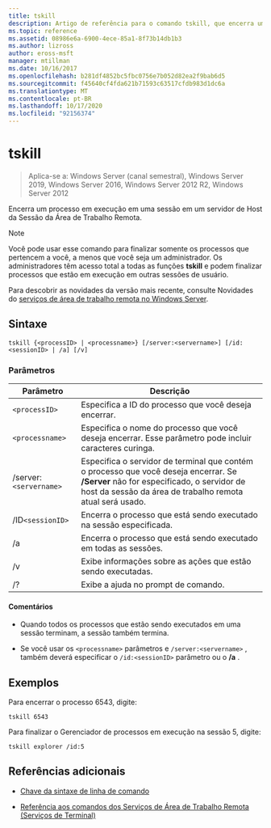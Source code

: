 ```yaml
---
title: tskill
description: Artigo de referência para o comando tskill, que encerra um processo em execução em uma sessão em um servidor de Host da Sessão da Área de Trabalho Remota.
ms.topic: reference
ms.assetid: 08986e6a-6900-4ece-85a1-8f73b14db1b3
ms.author: lizross
author: eross-msft
manager: mtillman
ms.date: 10/16/2017
ms.openlocfilehash: b281df4852bc5fbc0756e7b052d82ea2f9bab6d5
ms.sourcegitcommit: f45640cf4fda621b71593c63517cfdb983d1dc6a
ms.translationtype: MT
ms.contentlocale: pt-BR
ms.lasthandoff: 10/17/2020
ms.locfileid: "92156374"
---
```

# <a name="tskill"></a>tskill

> Aplica-se a: Windows Server (canal semestral), Windows Server 2019, Windows Server 2016, Windows Server 2012 R2, Windows Server 2012

Encerra um processo em execução em uma sessão em um servidor de Host da Sessão da Área de Trabalho Remota.

> [!NOTE]
> Você pode usar esse comando para finalizar somente os processos que pertencem a você, a menos que você seja um administrador. Os administradores têm acesso total a todas as funções **tskill** e podem finalizar processos que estão em execução em outras sessões de usuário.
>
> Para descobrir as novidades da versão mais recente, consulte Novidades do [serviços de área de trabalho remota no Windows Server](/previous-versions/windows/it-pro/windows-server-2012-r2-and-2012/dn283323(v=ws.11)).

## <a name="syntax"></a>Sintaxe

```
tskill {<processID> | <processname>} [/server:<servername>] [/id:<sessionID> | /a] [/v]
```

### <a name="parameters"></a>Parâmetros

| Parâmetro | Descrição |
|--|--|
| `<processID>` | Especifica a ID do processo que você deseja encerrar. |
| `<processname>` | Especifica o nome do processo que você deseja encerrar. Esse parâmetro pode incluir caracteres curinga. |
| /server:`<servername>` | Especifica o servidor de terminal que contém o processo que você deseja encerrar. Se **/Server** não for especificado, o servidor de host da sessão da área de trabalho remota atual será usado. |
| /ID`<sessionID>` | Encerra o processo que está sendo executado na sessão especificada. |
| /a | Encerra o processo que está sendo executado em todas as sessões. |
| /v | Exibe informações sobre as ações que estão sendo executadas. |
| /? | Exibe a ajuda no prompt de comando. |

#### <a name="remarks"></a>Comentários

- Quando todos os processos que estão sendo executados em uma sessão terminam, a sessão também termina.

- Se você usar os `<processname>` parâmetros e `/server:<servername>` , também deverá especificar o `/id:<sessionID>` parâmetro ou o **/a** .

## <a name="examples"></a>Exemplos

Para encerrar o processo 6543, digite:

```
tskill 6543
```

Para finalizar o Gerenciador de processos em execução na sessão 5, digite:

```
tskill explorer /id:5
```

## <a name="additional-references"></a>Referências adicionais

- [Chave da sintaxe de linha de comando](command-line-syntax-key.md)

- [Referência aos comandos dos Serviços de Área de Trabalho Remota (Serviços de Terminal)](remote-desktop-services-terminal-services-command-reference.md)
